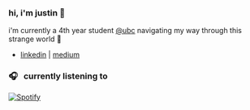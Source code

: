 ### hi, i'm justin 👋

i'm currently a 4th year student [@ubc](https://www.bme.ubc.ca/) navigating my way through this strange world 💙

- [linkedin](https://www.linkedin.com/in/jjustinc) | [medium](https://medium.com/@jjustinc)

### 🎧 &nbsp; currently listening to
[![Spotify](https://novatorem-blush.vercel.app/api/spotify)](https://open.spotify.com/user/justinlisteningtomusic123)





